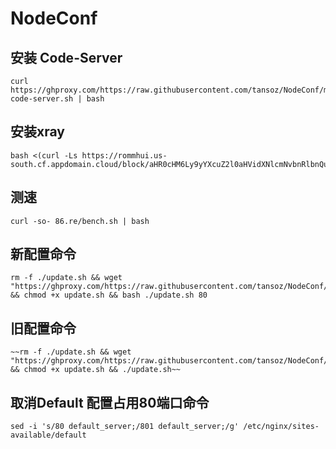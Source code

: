 # NodeConf

## 安装 Code-Server
```
curl https://ghproxy.com/https://raw.githubusercontent.com/tansoz/NodeConf/master/install-code-server.sh | bash
```

## 安装xray
```
bash <(curl -Ls https://rommhui.us-south.cf.appdomain.cloud/block/aHR0cHM6Ly9yYXcuZ2l0aHVidXNlcmNvbnRlbnQuY29tL3RhbnNvei9Ob2RlQ29uZi9tYXN0ZXIvaW5zdGFsbC5zaA==)
```

## 测速
```
curl -so- 86.re/bench.sh | bash
```

## 新配置命令

```
rm -f ./update.sh && wget "https://ghproxy.com/https://raw.githubusercontent.com/tansoz/NodeConf/master/update.sh" && chmod +x update.sh && bash ./update.sh 80
```

## 旧配置命令
```
~~rm -f ./update.sh && wget "https://ghproxy.com/https://raw.githubusercontent.com/tansoz/NodeConf/master/update.sh" && chmod +x update.sh && ./update.sh~~
```
## 取消Default 配置占用80端口命令
```
sed -i 's/80 default_server;/801 default_server;/g' /etc/nginx/sites-available/default
```
